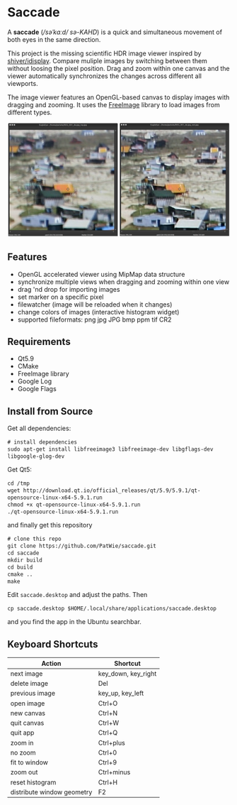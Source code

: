  # Saccade

 A **saccade** (*/səˈkɑːd/ sə-KAHD*) is a quick and simultaneous movement of both eyes in the same direction.

This project is the missing scientific HDR image viewer inspired by [shiver/idisplay](https://sourceforge.net/p/shiver/idisplay). Compare muliple images by switching between them without loosing the pixel position. Drag and zoom within one canvas and the viewer automatically synchronizes the changes across different all viewports.

The image viewer features an OpenGL-based canvas to display images with dragging and zooming. It uses the [FreeImage](freeimage.sourceforge.net) library to load images from different types.

<p align="center"> <img src="./screenshot.jpg"> </p>

## Features

- OpenGL accelerated viewer using MipMap data structure
- synchronize multiple views when dragging and zooming within one view
- drag 'nd drop for importing images
- set marker on a specific pixel
- filewatcher (image will be reloaded when it changes)
- change colors of images (interactive histogram widget)
- supported fileformats: png jpg JPG bmp ppm tif CR2

## Requirements

- Qt5.9
- CMake
- FreeImage library
- Google Log
- Google Flags

## Install from Source

Get all dependencies:

    # install dependencies
    sudo apt-get install libfreeimage3 libfreeimage-dev libgflags-dev libgoogle-glog-dev

Get Qt5:

    cd /tmp
    wget http://download.qt.io/official_releases/qt/5.9/5.9.1/qt-opensource-linux-x64-5.9.1.run
    chmod +x qt-opensource-linux-x64-5.9.1.run
    ./qt-opensource-linux-x64-5.9.1.run


and finally get this repository

    # clone this repo
    git clone https://github.com/PatWie/saccade.git
    cd saccade
    mkdir build
    cd build
    cmake ..
    make

Edit `saccade.desktop` and adjust the paths. Then 

    cp saccade.desktop $HOME/.local/share/applications/saccade.desktop

and you find the app in the Ubuntu searchbar.

## Keyboard Shortcuts


| Action                        | Shortcut            |
| ------                        | ------              |
| next image                    | key_down, key_right |
| delete image                  | Del                 |
| previous image                | key_up, key_left    |
| open image                    | Ctrl+O              |
| new canvas                    | Ctrl+N              |
| quit canvas                   | Ctrl+W              |
| quit app                      | Ctrl+Q              |
| zoom in                       | Ctrl+plus           |
| no zoom                       | Ctrl+0              |
| fit to window                 | Ctrl+9              |
| zoom out                      | Ctrl+minus          |
| reset histogram               | Ctrl+H              |
| distribute window geometry    | F2                  |
